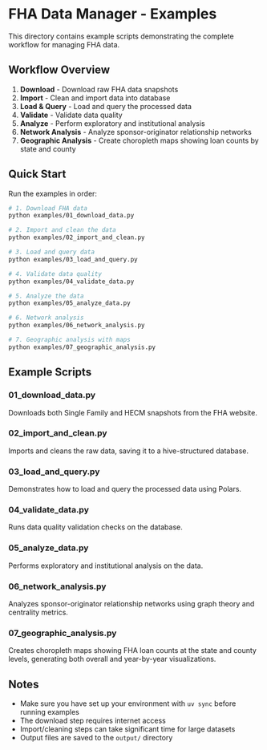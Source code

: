 # FHA Data Manager - Examples

This directory contains example scripts demonstrating the complete workflow for managing FHA data.

## Workflow Overview

1. **Download** - Download raw FHA data snapshots
2. **Import** - Clean and import data into database
3. **Load & Query** - Load and query the processed data
4. **Validate** - Validate data quality
5. **Analyze** - Perform exploratory and institutional analysis
6. **Network Analysis** - Analyze sponsor-originator relationship networks
7. **Geographic Analysis** - Create choropleth maps showing loan counts by state and county

## Quick Start

Run the examples in order:

```bash
# 1. Download FHA data
python examples/01_download_data.py

# 2. Import and clean the data
python examples/02_import_and_clean.py

# 3. Load and query data
python examples/03_load_and_query.py

# 4. Validate data quality
python examples/04_validate_data.py

# 5. Analyze the data
python examples/05_analyze_data.py

# 6. Network analysis
python examples/06_network_analysis.py

# 7. Geographic analysis with maps
python examples/07_geographic_analysis.py
```

## Example Scripts

### 01_download_data.py
Downloads both Single Family and HECM snapshots from the FHA website.

### 02_import_and_clean.py
Imports and cleans the raw data, saving it to a hive-structured database.

### 03_load_and_query.py
Demonstrates how to load and query the processed data using Polars.

### 04_validate_data.py
Runs data quality validation checks on the database.

### 05_analyze_data.py
Performs exploratory and institutional analysis on the data.

### 06_network_analysis.py
Analyzes sponsor-originator relationship networks using graph theory and centrality metrics.

### 07_geographic_analysis.py
Creates choropleth maps showing FHA loan counts at the state and county levels, 
generating both overall and year-by-year visualizations.

## Notes

- Make sure you have set up your environment with `uv sync` before running examples
- The download step requires internet access
- Import/cleaning steps can take significant time for large datasets
- Output files are saved to the `output/` directory

